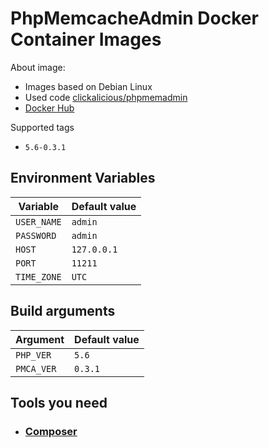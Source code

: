 # PhpMemcacheAdmin Docker Container Images

About image:

- Images based on Debian Linux
- Used code [clickalicious/phpmemadmin](https://github.com/clickalicious/phpmemadmin)
- [Docker Hub](https://hub.docker.com/repository/docker/eleventh/pmca)

Supported tags

- `5.6-0.3.1`

## Environment Variables

| Variable       | Default value       |
| -------------- | ------------------- |
| `USER_NAME`    | `admin`             |
| `PASSWORD`     | `admin`             |
| `HOST`         | `127.0.0.1`         |
| `PORT`         | `11211`             |
| `TIME_ZONE`    | `UTC`               |

## Build arguments

| Argument         | Default value |
| ---------------- | ------------- |
| `PHP_VER`        | `5.6`         |
| `PMCA_VER`       | `0.3.1`       |

## Tools you need

- ### [Composer](https://getcomposer.org)
